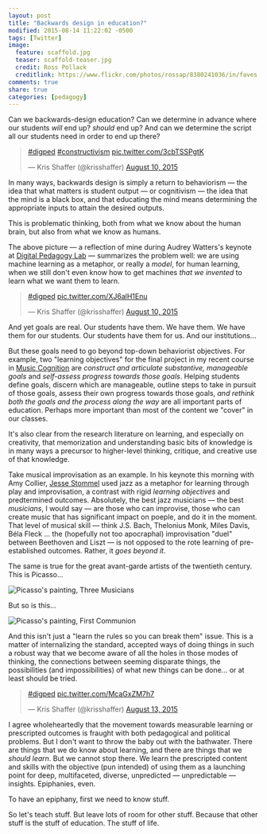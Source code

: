 ```yaml
---
layout: post
title: "Backwards design in education?"
modified: 2015-08-14 11:22:02 -0500
tags: [Twitter]
image:
  feature: scaffold.jpg
  teaser: scaffold-teaser.jpg
  credit: Ross Pollack
  creditlink: https://www.flickr.com/photos/rossap/8380241036/in/faves-131104016@N08/
comments: true
share: true
categories: [pedagogy]
---
```


Can we backwards-design education? Can we determine in advance where our students *will* end up? *should* end up? And can we determine the script all our students need in order to end up there?

<blockquote class="twitter-tweet" lang="en"><p lang="und" dir="ltr"><a href="https://twitter.com/hashtag/digped?src=hash">#digped</a> <a href="https://twitter.com/hashtag/constructivism?src=hash">#constructivism</a> <a href="http://t.co/3cbTSSPgtK">pic.twitter.com/3cbTSSPgtK</a></p>&mdash; Kris Shaffer (@krisshaffer) <a href="https://twitter.com/krisshaffer/status/630852905243795456">August 10, 2015</a></blockquote>
<script async src="//platform.twitter.com/widgets.js" charset="utf-8"></script>

In many ways, backwards design is simply a return to behaviorism ― the idea that what matters is student output ― or cognitivism ― the idea that the mind is a black box, and that educating the mind means determining the appropriate inputs to attain the desired outputs.

This is problematic thinking, both from what we know about the human brain, but also from what we know as humans.

The above picture ― a reflection of mine during Audrey Watters's keynote at [Digital Pedagogy Lab](http://digitalpedagogylab.com/institute) ― summarizes the problem well: we are using machine learning as a metaphor, or really a *model*, for human learning, when we still don't even know how to get machines *that we invented* to learn what we want them to learn.

<blockquote class="twitter-tweet" lang="en"><p lang="und" dir="ltr"><a href="https://twitter.com/hashtag/digped?src=hash">#digped</a> <a href="http://t.co/XJ6alH1Enu">pic.twitter.com/XJ6alH1Enu</a></p>&mdash; Kris Shaffer (@krisshaffer) <a href="https://twitter.com/krisshaffer/status/630855925423697921">August 10, 2015</a></blockquote>
<script async src="//platform.twitter.com/widgets.js" charset="utf-8"></script>

And yet goals are real. Our students have them. We have them. We have them for our students. Our students have them for us. And our institutions...

But these goals need to go beyond top-down behaviorist objectives. For example, two "learning objectives" for the final project in my recent course in [Music Cognition](http://cognition.shaffermusic.com) are *construct and articulate substantive, manageable goals* and *self-assess progress towards those goals*. Helping students define goals, discern which are manageable, outline steps to take in pursuit of those goals, assess their own progress towards those goals, *and rethink both the goals and the process along the way* are all important parts of education. Perhaps more important than most of the content we "cover" in our classes.

It's also clear from the research literature on learning, and especially on creativity, that memorization and understanding basic bits of knowledge is in many ways a precursor to higher-level thinking, critique, and creative use of that knowledge.

Take musical improvisation as an example. In his keynote this morning with Amy Collier, [Jesse Stommel](http://twitter.com/jessifer) used jazz as a metaphor for learning through play and improvisation, a contrast with rigid *learning objectives* and predtermined outcomes. Absolutely, the best jazz musicians ― the best *musicians*, I would say ― are those who can improvise, those who can create music that has significant impact on poeple, and do it in the moment. That level of musical skill ― think J.S. Bach, Thelonius Monk, Miles Davis, Béla Fleck ... the (hopefully not too apocraphal) improvisation "duel" between Beethoven and Liszt ― is not opposed to the rote learning of pre-established outcomes. Rather, it *goes beyond it*.

The same is true for the great avant-garde artists of the twentieth century. This is Picasso...

<img src="http://www.arthistoryarchive.com/arthistory/cubism/images/PabloPicasso-Three-Musicians-1921.jpg" alt="Picasso's painting, Three Musicians" />

But so is this...

<img src="http://uploads4.wikiart.org/images/pablo-picasso/first-communion-1896.jpg" alt="Picasso's painting, First Communion" />

And this isn't just a "learn the rules so you can break them" issue. This is a matter of internalizing the standard, accepted ways of doing things in such a robust way that we become aware of all the holes in those modes of thinking, the connections between seeming disparate things, the possibilities (and impossibilities) of what new things can be done... or at least should be tried.

<blockquote class="twitter-tweet" lang="en"><p lang="und" dir="ltr"><a href="https://twitter.com/hashtag/digped?src=hash">#digped</a> <a href="http://t.co/McaGxZM7h7">pic.twitter.com/McaGxZM7h7</a></p>&mdash; Kris Shaffer (@krisshaffer) <a href="https://twitter.com/krisshaffer/status/631900237536194560">August 13, 2015</a></blockquote>
<script async src="//platform.twitter.com/widgets.js" charset="utf-8"></script>

I agree wholeheartedly that the movement towards measurable learning or prescripted outcomes is fraught with both pedagogical and political problems. But I don't want to throw the baby out with the bathwater. There are things that we do know about learning, and there are things that we *should learn*. But we cannot stop there. We learn the prescripted content and skills with the objective (pun intended) of using them as a launching point for deep, multifaceted, diverse, unpredicted ― unpredictable ― insights. Epiphanies, even.

To have an epiphany, first we need to know stuff.

So let's teach stuff. But leave lots of room for other stuff. Because that other stuff is the stuff of education. The stuff of life.
